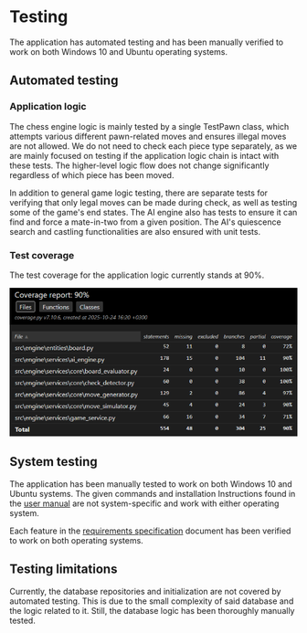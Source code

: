 # Testing
The application has automated testing and has been manually verified to work on both Windows 10 and Ubuntu operating systems.

## Automated testing
### Application logic
The chess engine logic is mainly tested by a single TestPawn class, which attempts various different pawn-related moves and ensures illegal moves are not allowed. We do not need to check each piece type separately, as we are mainly focused on testing if the application logic chain is intact with these tests. The higher-level logic flow does not change significantly regardless of which piece has been moved. 

In addition to general game logic testing, there are separate tests for verifying that only legal moves can be made during check, as well as testing some of the game's end states. The AI engine also has tests to ensure it can find and force a mate-in-two from a given position. The AI's quiescence search and castling functionalities are also ensured with unit tests.

### Test coverage
The test coverage for the application logic currently stands at 90%.

![](./images/coverage_report.png)

## System testing
The application has been manually tested to work on both Windows 10 and Ubuntu systems. The given commands and installation 
Instructions found in the [user manual](https://github.com/JuhoTurunen/chess-app/blob/main/documentation/user_manual.md) are not
system-specific and work with either operating system.

Each feature in the [requirements specification](https://github.com/JuhoTurunen/chess-app/blob/main/documentation/requirements_specification.md)
document has been verified to work on both operating systems.

## Testing limitations
Currently, the database repositories and initialization are not covered by automated testing. This is due to the small complexity of said database and the logic related to it. Still, the database logic has been thoroughly manually tested. 

